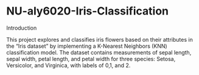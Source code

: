 # NU-aly6020-Iris-Classification

Introduction

This project explores and classifies iris flowers based on their attributes in the “Iris dataset” by implementing a K-Nearest Neighbors (KNN) classification model. The dataset contains measurements of sepal length, sepal width, petal length, and petal width for three species: Setosa, Versicolor, and Virginica, with labels of 0,1, and 2.

